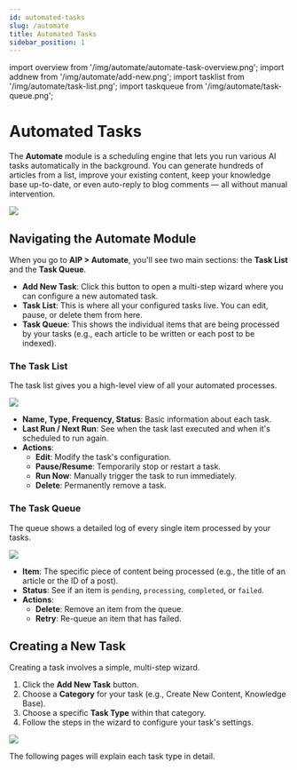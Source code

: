 ```yaml
---
id: automated-tasks
slug: /automate
title: Automated Tasks
sidebar_position: 1
---
```


import overview from '/img/automate/automate-task-overview.png';
import addnew from '/img/automate/add-new.png';
import tasklist from '/img/automate/task-list.png';
import taskqueue from '/img/automate/task-queue.png';

# Automated Tasks

The **Automate** module is a scheduling engine that lets you run various AI tasks automatically in the background. You can generate hundreds of articles from a list, improve your existing content, keep your knowledge base up-to-date, or even auto-reply to blog comments — all without manual intervention.

<img src={overview} />

## Navigating the Automate Module

When you go to **AIP > Automate**, you'll see two main sections: the **Task List** and the **Task Queue**.

- **Add New Task**: Click this button to open a multi-step wizard where you can configure a new automated task.
- **Task List**: This is where all your configured tasks live. You can edit, pause, or delete them from here.
- **Task Queue**: This shows the individual items that are being processed by your tasks (e.g., each article to be written or each post to be indexed).

### The Task List

The task list gives you a high-level view of all your automated processes.

<img src={tasklist} />

- **Name, Type, Frequency, Status**: Basic information about each task.
- **Last Run / Next Run**: See when the task last executed and when it's scheduled to run again.
- **Actions**:
    - **Edit**: Modify the task's configuration.
    - **Pause/Resume**: Temporarily stop or restart a task.
    - **Run Now**: Manually trigger the task to run immediately.
    - **Delete**: Permanently remove a task.

### The Task Queue

The queue shows a detailed log of every single item processed by your tasks.

<img src={taskqueue} />

- **Item**: The specific piece of content being processed (e.g., the title of an article or the ID of a post).
- **Status**: See if an item is `pending`, `processing`, `completed`, or `failed`.
- **Actions**:
    - **Delete**: Remove an item from the queue.
    - **Retry**: Re-queue an item that has failed.

## Creating a New Task

Creating a task involves a simple, multi-step wizard.

1.  Click the **Add New Task** button.
2.  Choose a **Category** for your task (e.g., Create New Content, Knowledge Base).
3.  Choose a specific **Task Type** within that category.
4.  Follow the steps in the wizard to configure your task's settings.

<img src={addnew} />

The following pages will explain each task type in detail.